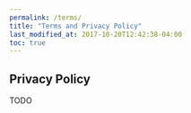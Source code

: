 ```yaml
---
permalink: /terms/
title: "Terms and Privacy Policy"
last_modified_at: 2017-10-20T12:42:38-04:00
toc: true
---
```


## Privacy Policy

TODO
<!-- TODO -->
